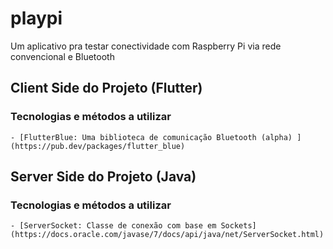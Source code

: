 # playpi

Um aplicativo pra testar conectividade com Raspberry Pi via rede convencional e Bluetooth

## Client Side do Projeto (Flutter)

### Tecnologias e métodos a utilizar
	- [FlutterBlue: Uma biblioteca de comunicação Bluetooth (alpha) ](https://pub.dev/packages/flutter_blue)
## Server Side do Projeto (Java)

### Tecnologias e métodos a utilizar
	- [ServerSocket: Classe de conexão com base em Sockets](https://docs.oracle.com/javase/7/docs/api/java/net/ServerSocket.html)